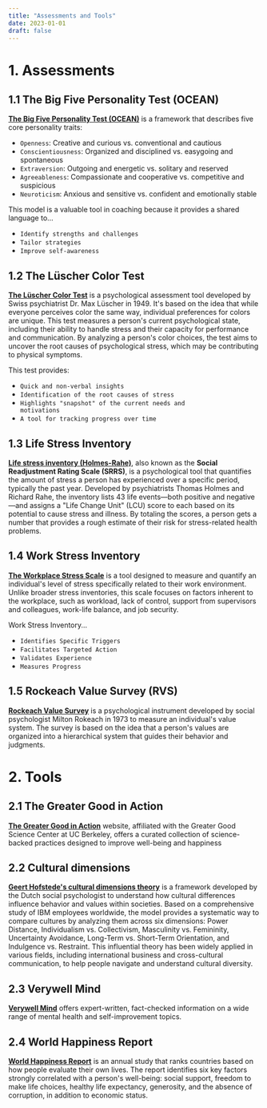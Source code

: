 ```yaml
---
title: "Assessments and Tools"
date: 2023-01-01
draft: false
---
```


# 1. Assessments

## 1.1 The Big Five Personality Test (OCEAN)
[__The Big Five Personality Test (OCEAN)__](https://bigfive-test.com/) is a framework that describes five core personality traits:
- <code>Openness</code>: Creative and curious vs. conventional and cautious
- <code>Conscientiousness</code>: Organized and disciplined vs. easygoing and spontaneous
- <code>Extraversion</code>: Outgoing and energetic vs. solitary and reserved
- <code>Agreeableness</code>: Compassionate and cooperative vs. competitive and suspicious
- <code>Neuroticism</code>: Anxious and sensitive vs. confident and emotionally stable

This model is a valuable tool in coaching because it provides a shared language to...

- <code>Identify strengths and challenges</code>
- <code>Tailor strategies</code>
- <code>Improve self-awareness</code>


## 1.2 The Lüscher Color Test
[__The Lüscher Color Test__](https://psytests.org/luscher/lus8en-run.html) is a psychological assessment tool developed by Swiss psychiatrist Dr. Max Lüscher in 1949. It's based on the idea that while everyone perceives color the same way, individual preferences for colors are unique. This test measures a person's current psychological state, including their ability to handle stress and their capacity for performance and communication. By analyzing a person's color choices, the test aims to uncover the root causes of psychological stress, which may be contributing to physical symptoms.

This test provides:
- <code>Quick and non-verbal insights</code>
- <code>Identification of the root causes of stress</code>
- <code>Highlights "snapshot" of the current needs and motivations</code>
- <code>A tool for tracking progress over time</code>


## 1.3 Life Stress Inventory
[__Life stress inventory (Holmes-Rahe)__](https://www.stress.org/self-assessments/holmes-rahe-life-stress-inventory/), also known as the __Social Readjustment Rating Scale (SRRS)__, is a psychological tool that quantifies the amount of stress a person has experienced over a specific period, typically the past year. Developed by psychiatrists Thomas Holmes and Richard Rahe, the inventory lists 43 life events—both positive and negative—and assigns a "Life Change Unit" (LCU) score to each based on its potential to cause stress and illness. By totaling the scores, a person gets a number that provides a rough estimate of their risk for stress-related health problems.


## 1.4 Work Stress Inventory
[__The Workplace Stress Scale__](https://www.stress.org/self-assessments/workplace-stress-scale/) is a tool designed to measure and quantify an individual's level of stress specifically related to their work environment. Unlike broader stress inventories, this scale focuses on factors inherent to the workplace, such as workload, lack of control, support from supervisors and colleagues, work-life balance, and job security.

Work Stress Inventory...
- <code>Identifies Specific Triggers</code>
- <code>Facilitates Targeted Action</code>
- <code>Validates Experience</code>
- <code>Measures Progress</code>

## 1.5 Rockeach Value Survey (RVS)
[__Rockeach Value Survey__](https://ung.edu/center-ethical-leadership/_uploads/files/rokeach-value-survey.pdf) is a psychological instrument developed by social psychologist Milton Rokeach in 1973 to measure an individual's value system. The survey is based on the idea that a person's values are organized into a hierarchical system that guides their behavior and judgments.

# 2. Tools

## 2.1 The Greater Good in Action

[__The Greater Good in Action__](https://ggia.berkeley.edu/) website, affiliated with the Greater Good Science Center at UC Berkeley, offers a curated collection of science-backed practices designed to improve well-being and happiness

## 2.2 Cultural dimensions

[__Geert Hofstede's cultural dimensions theory__](https://geerthofstede.com/country-comparison-bar-charts/) is a framework developed by the Dutch social psychologist to understand how cultural differences influence behavior and values within societies. Based on a comprehensive study of IBM employees worldwide, the model provides a systematic way to compare cultures by analyzing them across six dimensions: Power Distance, Individualism vs. Collectivism, Masculinity vs. Femininity, Uncertainty Avoidance, Long-Term vs. Short-Term Orientation, and Indulgence vs. Restraint. This influential theory has been widely applied in various fields, including international business and cross-cultural communication, to help people navigate and understand cultural diversity.

## 2.3 Verywell Mind

[__Verywell Mind__](https://www.verywellmind.com/) offers expert-written, fact-checked information on a wide range of mental health and self-improvement topics.

## 2.4 World Happiness Report

[__World Happiness Report__](https://data.worldhappiness.report/table) is an annual study that ranks countries based on how people evaluate their own lives. The report identifies six key factors strongly correlated with a person's well-being: social support, freedom to make life choices, healthy life expectancy, generosity, and the absence of corruption, in addition to economic status.
